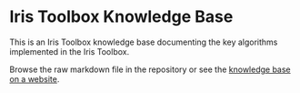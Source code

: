 # Iris Toolbox Knowledge Base

This is an Iris Toolbox knowledge base documenting the key algorithms implemented in the Iris Toolbox.

Browse the raw markdown file in the repository or see the [knowledge base on a website](https://iris-solutions-team.github.io/iris-toolbox-knowledge-base).
